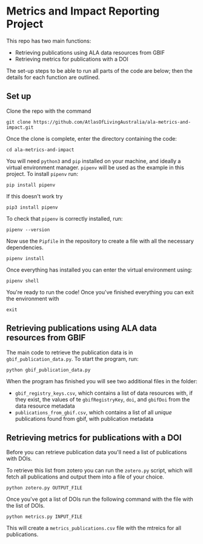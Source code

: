 # Metrics and Impact Reporting Project 

This repo has two main functions: 
- Retrieving publications using ALA data resources from GBIF
- Retrieving metrics for publications with a DOI

The set-up steps to be able to run all parts of the code are below; then the details for each function are outlined. 

## Set up 
Clone the repo with the command 
```
git clone https://github.com/AtlasOfLivingAustralia/ala-metrics-and-impact.git
```

Once the clone is complete, enter the directory containing the code: 
```
cd ala-metrics-and-impact
```

You will need `python3` and `pip` installed on your machine, and ideally a virtual environment manager. `pipenv` will be used as the example in this project. 
To install `pipenv` run: 
```
pip install pipenv
```
If this doesn't work try
```
pip3 install pipenv
```

To check that `pipenv` is correctly installed, run: 
```
pipenv --version
```

Now use the `Pipfile` in the repository to create a file with all the necessary dependencies. 
```
pipenv install
```

Once everything has installed you can enter the virtual environment using: 
```
pipenv shell
``` 

You're ready to run the code! 
Once you've finished everything you can exit the environment with 
```
exit
```

## Retrieving publications using ALA data resources from GBIF
The main code to retrieve the publication data is in `gbif_publication_data.py`. To start the program, run: 
```
python gbif_publication_data.py
```
When the program has finished you will see two additional files in the folder: 
- `gbif_registry_keys.csv`, which contains a list of data resources with, if they exist, the values of te `gbifRegistryKey`, `doi`, and `gbifDoi` from the data resource metadata
- `publications_from_gbif.csv`, which contains a list of all *unique* publications found from gbif, with publication metadata

## Retrieving metrics for publications with a DOI 

Before you can retrieve publication data you'll need a list of publications with DOIs. 

To retrieve this list from zotero you can run the `zotero.py` script, which will fetch all publications and output them into a file of your choice. 
```
python zotero.py OUTPUT_FILE
```

Once you've got a list of DOIs run the following command with the file with the list of DOIs.
```
python metrics.py INPUT_FILE
```
This will create a `metrics_publications.csv` file with the mtreics for all publications.
